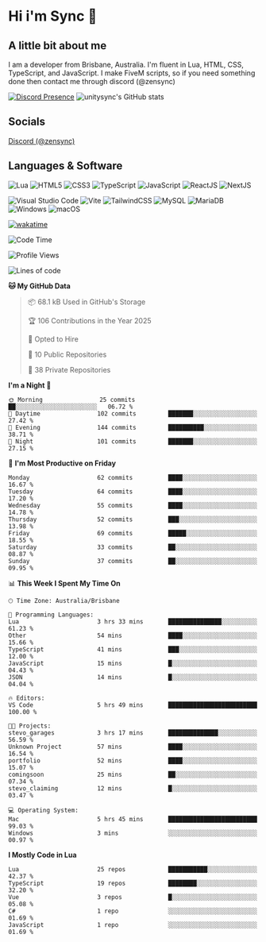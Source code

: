 # Hi i'm Sync 👋

## A little bit about me
I am a developer from Brisbane, Australia. I'm fluent in Lua, HTML, CSS, TypeScript, and JavaScript. I make FiveM scripts, so if you need something done then contact me through discord (@zensync)

[![Discord Presence](https://lanyard.cnrad.dev/api/265742868587479050)](https://discord.com/users/265742868587479050)
![unitysync's GitHub stats](https://github-readme-stats.vercel.app/api?username=unitysync&show_icons=true&theme=ambient_gradient)

## Socials
<p><a href="https://discord.com/users/265742868587479050">Discord (@zensync)</a></p>

## Languages & Software
![Lua](https://img.shields.io/badge/lua-%232C2D72.svg?style=for-the-badge&logo=lua&logoColor=white) ![HTML5](https://img.shields.io/badge/html5-%23E34F26.svg?style=for-the-badge&logo=html5&logoColor=white) ![CSS3](https://img.shields.io/badge/css3-%231572B6.svg?style=for-the-badge&logo=css3&logoColor=white) ![TypeScript](https://img.shields.io/badge/TypeScript-3178C6?logo=typescript&logoColor=fff&style=for-the-badge) ![JavaScript](https://img.shields.io/badge/javascript-%23323330.svg?style=for-the-badge&logo=javascript&logoColor=%23F7DF1E) ![ReactJS](https://shields.io/badge/react-black?logo=react&style=for-the-badge) ![NextJS](https://img.shields.io/badge/next.js-000000?style=for-the-badge&logo=nextdotjs&logoColor=white)

![Visual Studio Code](https://custom-icon-badges.demolab.com/badge/Visual%20Studio%20Code-0078d7.svg?logo=vsc&logoColor=white&style=for-the-badge) ![Vite](https://img.shields.io/badge/Vite-646CFF?style=for-the-badge&logo=Vite&logoColor=white) ![TailwindCSS](https://img.shields.io/badge/tailwindcss-%2338B2AC.svg?style=for-the-badge&logo=tailwind-css&logoColor=white) ![MySQL](https://img.shields.io/badge/MySQL-4479A1?style=for-the-badge&logo=mysql&logoColor=white) ![MariaDB](https://img.shields.io/badge/MariaDB-003545?style=for-the-badge&logo=mariadb&logoColor=white) ![Windows](https://custom-icon-badges.demolab.com/badge/Windows-0078D6?logo=windows11&logoColor=white&style=for-the-badge) ![macOS](https://img.shields.io/badge/macOS-000000?logo=apple&logoColor=F0F0F0&style=for-the-badge)

[![wakatime](https://wakatime.com/badge/user/018c590e-972a-4f9d-bbc0-f77a1b8e8227.svg?style=for-the-badge)](https://wakatime.com/@unitysync)

<!--START_SECTION:waka-->
![Code Time](http://img.shields.io/badge/Code%20Time-367%20hrs%2025%20mins-blue)

![Profile Views](http://img.shields.io/badge/Profile%20Views-6-blue)

![Lines of code](https://img.shields.io/badge/From%20Hello%20World%20I%27ve%20Written-382.2%20thousand%20lines%20of%20code-blue)

**🐱 My GitHub Data** 

> 📦 68.1 kB Used in GitHub's Storage 
 > 
> 🏆 106 Contributions in the Year 2025
 > 
> 💼 Opted to Hire
 > 
> 📜 10 Public Repositories 
 > 
> 🔑 38 Private Repositories 
 > 
**I'm a Night 🦉** 

```text
🌞 Morning                25 commits          ██░░░░░░░░░░░░░░░░░░░░░░░   06.72 % 
🌆 Daytime                102 commits         ███████░░░░░░░░░░░░░░░░░░   27.42 % 
🌃 Evening                144 commits         ██████████░░░░░░░░░░░░░░░   38.71 % 
🌙 Night                  101 commits         ███████░░░░░░░░░░░░░░░░░░   27.15 % 
```
📅 **I'm Most Productive on Friday** 

```text
Monday                   62 commits          ████░░░░░░░░░░░░░░░░░░░░░   16.67 % 
Tuesday                  64 commits          ████░░░░░░░░░░░░░░░░░░░░░   17.20 % 
Wednesday                55 commits          ████░░░░░░░░░░░░░░░░░░░░░   14.78 % 
Thursday                 52 commits          ███░░░░░░░░░░░░░░░░░░░░░░   13.98 % 
Friday                   69 commits          █████░░░░░░░░░░░░░░░░░░░░   18.55 % 
Saturday                 33 commits          ██░░░░░░░░░░░░░░░░░░░░░░░   08.87 % 
Sunday                   37 commits          ██░░░░░░░░░░░░░░░░░░░░░░░   09.95 % 
```


📊 **This Week I Spent My Time On** 

```text
🕑︎ Time Zone: Australia/Brisbane

💬 Programming Languages: 
Lua                      3 hrs 33 mins       ███████████████░░░░░░░░░░   61.23 % 
Other                    54 mins             ████░░░░░░░░░░░░░░░░░░░░░   15.66 % 
TypeScript               41 mins             ███░░░░░░░░░░░░░░░░░░░░░░   12.00 % 
JavaScript               15 mins             █░░░░░░░░░░░░░░░░░░░░░░░░   04.43 % 
JSON                     14 mins             █░░░░░░░░░░░░░░░░░░░░░░░░   04.04 % 

🔥 Editors: 
VS Code                  5 hrs 49 mins       █████████████████████████   100.00 % 

🐱‍💻 Projects: 
stevo_garages            3 hrs 17 mins       ██████████████░░░░░░░░░░░   56.59 % 
Unknown Project          57 mins             ████░░░░░░░░░░░░░░░░░░░░░   16.54 % 
portfolio                52 mins             ████░░░░░░░░░░░░░░░░░░░░░   15.07 % 
comingsoon               25 mins             ██░░░░░░░░░░░░░░░░░░░░░░░   07.34 % 
stevo_claiming           12 mins             █░░░░░░░░░░░░░░░░░░░░░░░░   03.47 % 

💻 Operating System: 
Mac                      5 hrs 45 mins       █████████████████████████   99.03 % 
Windows                  3 mins              ░░░░░░░░░░░░░░░░░░░░░░░░░   00.97 % 
```

**I Mostly Code in Lua** 

```text
Lua                      25 repos            ███████████░░░░░░░░░░░░░░   42.37 % 
TypeScript               19 repos            ████████░░░░░░░░░░░░░░░░░   32.20 % 
Vue                      3 repos             █░░░░░░░░░░░░░░░░░░░░░░░░   05.08 % 
C#                       1 repo              ░░░░░░░░░░░░░░░░░░░░░░░░░   01.69 % 
JavaScript               1 repo              ░░░░░░░░░░░░░░░░░░░░░░░░░   01.69 % 
```




<!--END_SECTION:waka-->
